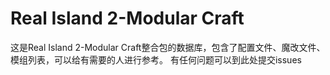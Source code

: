 # Real Island 2-Modular Craft
这是Real Island 2-Modular Craft整合包的数据库，包含了配置文件、魔改文件、模组列表，可以给有需要的人进行参考。
有任何问题可以到此处提交issues
